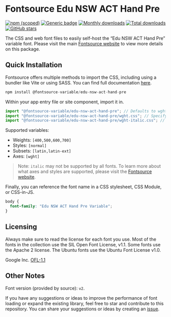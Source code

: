 # Fontsource Edu NSW ACT Hand Pre

[![npm (scoped)](https://img.shields.io/npm/v/@fontsource-variable/edu-nsw-act-hand-pre?color=brightgreen)](https://www.npmjs.com/package/@fontsource-variable/edu-nsw-act-hand-pre) [![Generic badge](https://img.shields.io/badge/fontsource-passing-brightgreen)](https://github.com/fontsource/fontsource) [![Monthly downloads](https://badgen.net/npm/dm/@fontsource-variable/edu-nsw-act-hand-pre)](https://github.com/fontsource/fontsource) [![Total downloads](https://badgen.net/npm/dt/@fontsource-variable/edu-nsw-act-hand-pre)](https://github.com/fontsource/fontsource) [![GitHub stars](https://img.shields.io/github/stars/fontsource/fontsource.svg?style=social&label=Star)](https://github.com/fontsource/fontsource/stargazers)

The CSS and web font files to easily self-host the “Edu NSW ACT Hand Pre” variable font. Please visit the main [Fontsource website](https://fontsource.org/fonts/edu-nsw-act-hand-pre) to view more details on this package.

## Quick Installation

Fontsource offers multiple methods to import the CSS, including using a bundler like Vite or using SASS. You can find full documentation [here](https://fontsource.org/docs/getting-started/introduction).

```javascript
npm install @fontsource-variable/edu-nsw-act-hand-pre
```

Within your app entry file or site component, import it in.

```javascript
import "@fontsource-variable/edu-nsw-act-hand-pre"; // Defaults to wght axis
import "@fontsource-variable/edu-nsw-act-hand-pre/wght.css"; // Specify axis
import "@fontsource-variable/edu-nsw-act-hand-pre/wght-italic.css"; // Specify axis and style
```

Supported variables:
- Weights: `[400,500,600,700]`
- Styles: `[normal]`
- Subsets: `[latin,latin-ext]`
- Axes: `[wght]`

> Note: `italic` may not be supported by all fonts. To learn more about what axes and styles are supported, please visit the [Fontsource website](https://fontsource.org/fonts/edu-nsw-act-hand-pre).

Finally, you can reference the font name in a CSS stylesheet, CSS Module, or CSS-in-JS.

```css
body {
  font-family: "Edu NSW ACT Hand Pre Variable";
}
```

## Licensing
Always make sure to read the license for each font you use. Most of the fonts in the collection use the SIL Open Font License, v1.1. Some fonts use the Apache 2 license. The Ubuntu fonts use the Ubuntu Font License v1.0.

Google Inc.
[OFL-1.1](http://scripts.sil.org/OFL)

## Other Notes
Font version (provided by source): `v2`.

If you have any suggestions or ideas to improve the performance of font loading or expand the existing library, feel free to star and contribute to this repository. You can share your suggestions or ideas by creating an [issue](https://github.com/fontsource/fontsource/issues).